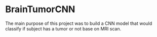# BrainTumorCNN
The main purpose of this project was to build a CNN model that would classify if subject has a tumor or not base on MRI scan.
